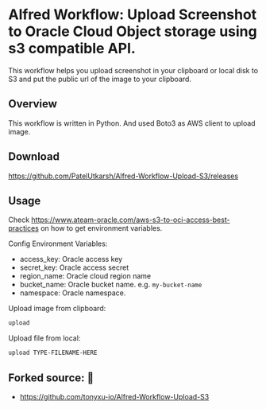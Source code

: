 # Alfred Workflow: Upload Screenshot to Oracle Cloud Object storage using s3 compatible API.

This workflow helps you upload screenshot in your clipboard or local disk to S3 and put the public url of the image to your clipboard.

## Overview

This workflow is written in Python. And used Boto3 as AWS client to upload image.

## Download

https://github.com/PatelUtkarsh/Alfred-Workflow-Upload-S3/releases

## Usage

Check https://www.ateam-oracle.com/aws-s3-to-oci-access-best-practices on how to get environment variables.

Config Environment Variables:

- access_key: Oracle access key
- secret_key: Oracle access secret
- region_name: Oracle cloud region name
- bucket_name: Oracle bucket name. e.g. `my-bucket-name`
- namespace: Oracle namespace.

Upload image from clipboard:

```bash
upload
```

Upload file from local:

```bash
upload TYPE-FILENAME-HERE
```

## Forked source: 🙌
- https://github.com/tonyxu-io/Alfred-Workflow-Upload-S3 
